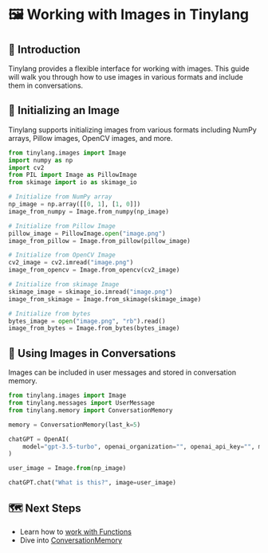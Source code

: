 # 🖼️ Working with Images in Tinylang

## 📝 Introduction

Tinylang provides a flexible interface for working with images. This guide will walk you through how to use images in various formats and include them in conversations.

## 🏁 Initializing an Image

Tinylang supports initializing images from various formats including NumPy arrays, Pillow images, OpenCV images, and more.

```python
from tinylang.images import Image
import numpy as np
import cv2
from PIL import Image as PillowImage
from skimage import io as skimage_io

# Initialize from NumPy array
np_image = np.array([[0, 1], [1, 0]])
image_from_numpy = Image.from_numpy(np_image)

# Initialize from Pillow Image
pillow_image = PillowImage.open("image.png")
image_from_pillow = Image.from_pillow(pillow_image)

# Initialize from OpenCV Image
cv2_image = cv2.imread("image.png")
image_from_opencv = Image.from_opencv(cv2_image)

# Initialize from skimage Image
skimage_image = skimage_io.imread("image.png")
image_from_skimage = Image.from_skimage(skimage_image)

# Initialize from bytes
bytes_image = open("image.png", "rb").read()
image_from_bytes = Image.from_bytes(bytes_image)
```

## 💬 Using Images in Conversations

Images can be included in user messages and stored in conversation memory.

```python
from tinylang.images import Image
from tinylang.messages import UserMessage
from tinylang.memory import ConversationMemory

memory = ConversationMemory(last_k=5)

chatGPT = OpenAI(
    model="gpt-3.5-turbo", openai_organization="", openai_api_key="", memory=memory
)

user_image = Image.from(np_image)

chatGPT.chat("What is this?", image=user_image)
```

## 🗺️ Next Steps

- Learn how to [work with Functions](functions.md)
- Dive into [ConversationMemory](conversation_memory.md)
